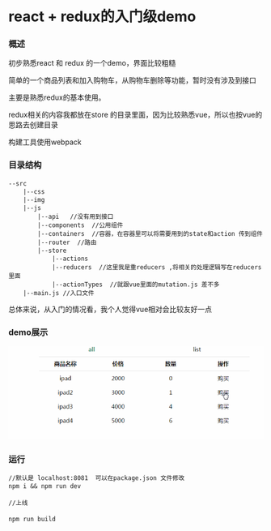 # react + redux的入门级demo


### 概述

初步熟悉react 和 redux 的一个demo，界面比较粗糙

简单的一个商品列表和加入购物车，从购物车删除等功能，暂时没有涉及到接口

主要是熟悉redux的基本使用。

redux相关的内容我都放在store 的目录里面，因为比较熟悉vue，所以也按vue的思路去创建目录

构建工具使用webpack

### 目录结构
```
--src
	|--css
	|--img
	|--js
		|--api   //没有用到接口
		|--components  //公用组件
		|--containers  //容器，在容器里可以将需要用到的state和action 传到组件
		|--router  //路由
		|--store
			|--actions 
			|--reducers  //这里我是重reducers ,将相关的处理逻辑写在reducers里面
			|--actionTypes  //就跟vue里面的mutation.js 差不多
	|--main.js //入口文件		
```

总体来说，从入门的情况看，我个人觉得vue相对会比较友好一点

### demo展示

![](./src/img/1.gif)

### 运行

```
//默认是 localhost:8081  可以在package.json 文件修改 
npm i && npm run dev

//上线

npm run build

```

